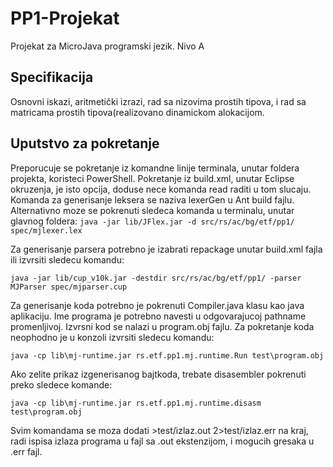 # PP1-Projekat
Projekat za MicroJava programski jezik. Nivo A
## Specifikacija
Osnovni iskazi, aritmetički izrazi, rad sa nizovima prostih tipova, i rad sa matricama prostih tipova(realizovano dinamickom alokacijom.
## Uputstvo za pokretanje
Preporucuje se pokretanje iz komandne linije terminala, unutar foldera projekta, koristeci PowerShell. Pokretanje iz build.xml, unutar Eclipse okruzenja, je isto opcija, doduse nece komanda read raditi u tom slucaju.
Komanda za generisanje leksera se naziva lexerGen u Ant build fajlu. Alternativno moze se pokrenuti sledeca komanda u terminalu, unutar glavnog foldera:
```java -jar lib/JFlex.jar -d src/rs/ac/bg/etf/pp1/ spec/mjlexer.lex```

Za generisanje parsera potrebno je izabrati repackage unutar build.xml fajla ili izvrsiti sledecu komandu:

```java -jar lib/cup_v10k.jar -destdir src/rs/ac/bg/etf/pp1/ -parser MJParser spec/mjparser.cup```

Za generisanje koda potrebno je pokrenuti Compiler.java klasu kao java aplikaciju. Ime programa je potrebno navesti u odgovarajucoj pathname promenljivoj. Izvrsni kod se nalazi u program.obj fajlu. Za pokretanje koda neophodno je u konzoli izvrsiti sledecu komandu:

```java -cp lib\mj-runtime.jar rs.etf.pp1.mj.runtime.Run test\program.obj```

Ako zelite prikaz izgenerisanog bajtkoda, trebate disasembler pokrenuti preko sledece komande:

```java -cp lib\mj-runtime.jar rs.etf.pp1.mj.runtime.disasm test\program.obj```

Svim komandama se moza dodati >test/izlaz.out 2>test/izlaz.err na kraj, radi ispisa izlaza programa u fajl sa .out ekstenzijom, i mogucih gresaka u .err fajl.

